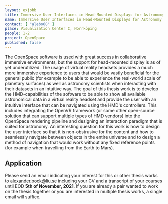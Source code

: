```yaml
---
layout: exjobb
title: Immersive User Interfaces in Head-Mounted Displays for Astronomy
name: Immersive User Interfaces in Head-Mounted Displays for Astronomy
contact: [ "alebo68" ]
place: Visualization Center C, Norrköping
people: 1-2
project: OpenSpace
published: false
---
```


The OpenSpace software is used with great success in collaborative immersive environments, but the support for head-mounted display is as of yet underutilized.  The usage of virtual reality headsets provides a much more immersive experience to users that would be vastly beneficial for the general public (for example to be able to experience the real-world scale of planetary surfaces) as well as astronomy scientists when interacting with their datasets in an intuitive way.
The goal of this thesis work is to develop the HMD-capabilities of the software to be able to show all available astronomical data in a virtual reality headset and provide the user with an intuitive interface that can be navigated using the HMD's controllers.  This includes integrating the OpenVR framework (or some other open-source solution that can support multiple types of HMD vendors) into the OpenSpace rendering pipeline and designing an interaction paradigm that is suited for astronomy.  An interesting question for this work is how to design the user interface so that it is non-obstrusive for the content and how to seamlessly navigate between objects in the entire universe and to design a method of navigation that would work without any fixed reference points (for example when travelling from the Earth to Mars).

## Application
Please send an email indicating your interest for this or other thesis works to [alexander.bock@liu.se](mailto:alexander.bock@liu.se) including your CV and a transcript of your courses until EOD **5th of November, 2021**.  If you are already a pair wanted to work on the thesis together or you are interested in multiple thesis works, a single email will suffice.
